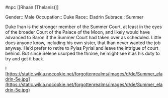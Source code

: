 #npc [[Rhaan (Thelanis)]]

Gender:: Male
Occupation:: Duke
Race:: Eladrin
Subrace:: Summer

Duke Ihan is the stronger member of the Summer Court, at least in the eyes of the broader Court of the Palace of the Moon, and likely would have advanced to Baron if the Summer Court had taken over as scheduled. Little does anyone know, including his own sister, that Ihan never wanted the job anyway. He’d prefer to retire to Pylas Pyrial and leave the intrigue of court behind. But since Selene usurped the throne, he might see it as his duty to try and get it back.

![https://static.wikia.nocookie.net/forgottenrealms/images/d/de/Summer_eladrin-5e.jpg](https://static.wikia.nocookie.net/forgottenrealms/images/d/de/Summer_eladrin-5e.jpg)
